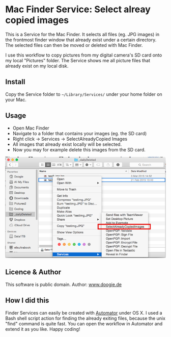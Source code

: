 # Mac Finder Service: Select alreay copied images

This is a Service for the Mac Finder. It selects all files (eg. JPG images) in the frontmost finder window that already exist under a certain directory. The selected files can then be moved or deleted with Mac Finder.

I use this workflow to copy pictures from my digital camera's SD card onto my local "Pictures" folder. The Service shows me all picture files that already exist on my local disk.

## Install

Copy the Service folder to `~/Library/Services/` under your home folder on your Mac.

## Usage

 - Open Mac Finder
 - Navigate to a folder that contains your images (eg. the SD card)
 - Right click -> Services -> SelectAlreadyCopied Images
 - All images that already exist locally will be selected.
 - Now you may for example delete this images from the SD card.

![Select already copied images](./SelectAlreadyCopiedImages_Screenshot.png)

## Licence & Author

This software is public domain. 
Author: www.doogie.de

## How I did this

Finder Services can easily be created with [Automator](http://www.automator.us) under OS X. I used a Bash shell script action for finding the already exiting files, because the unix "find" command is quite fast. You can open the workflow in Automator and extend it as you like. Happy coding!